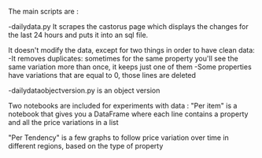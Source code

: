 The main scripts are :

-dailydata.py
It scrapes the castorus page which displays the changes for the last 24 hours and puts it into an sql file.

It doesn't modify the data, except for two things in order to have clean data:
  -It removes duplicates: sometimes for the same property you'll see the same variation more than once, it keeps just one of them
  -Some properties have variations that are equal to 0, those lines are deleted

-dailydataobjectversion.py is an object version

Two notebooks are included for experiments with data
:
"Per item" is a notebook that gives you a DataFrame where each line contains a property and all the price variations in a list


"Per Tendency"  is a few graphs to follow price variation over time in different regions, based on the type of property

